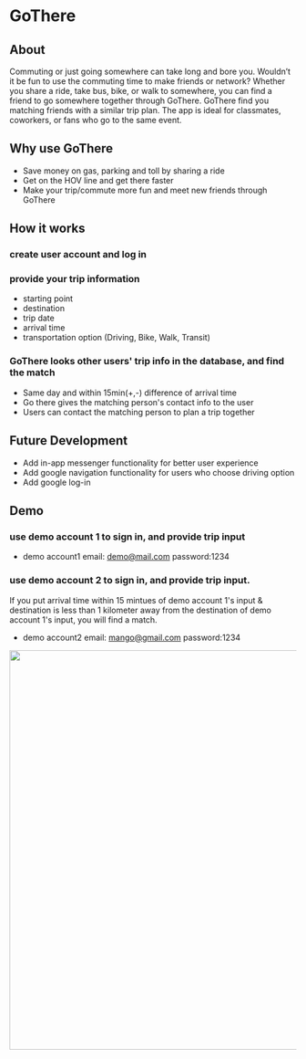 # GoThere

## About
Commuting or just going somewhere can take long and bore you. Wouldn’t it be fun to use the commuting time to make friends or network? Whether you share a ride, take bus, bike, or walk to somewhere, you can find a friend to go somewhere together through GoThere.
GoThere find you matching friends with a similar trip plan. The app is ideal for classmates, coworkers, or fans who go to the same event. 

## Why use GoThere
* Save money on gas, parking and toll by sharing a ride
* Get on the HOV line and get there faster
* Make your trip/commute more fun and meet new friends through GoThere

## How it works

### create user account and log in
### provide your trip information
* starting point
* destination
* trip date
* arrival time
* transportation option (Driving, Bike, Walk, Transit)
### GoThere looks other users' trip info in the database, and find the match
* Same day and within 15min(+,-) difference of arrival time
* Go there gives the matching person's contact info to the user
* Users can contact the matching person to plan a trip together

## Future Development
* Add in-app messenger functionality for better user experience
* Add google navigation functionality for users who choose driving option
* Add google log-in

## Demo

### use demo account 1 to sign in, and provide trip input
* demo account1
email: demo@mail.com
password:1234
### use demo account 2 to sign in, and provide trip input. 

If you put arrival time within 15 mintues of demo account 1's input & destination is less than 1 kilometer away from the destination of demo account 1's input, you will find a match.
* demo account2
email: mango@gmail.com
password:1234

<img src = "images/gothere_demo.gif" width = "700">
